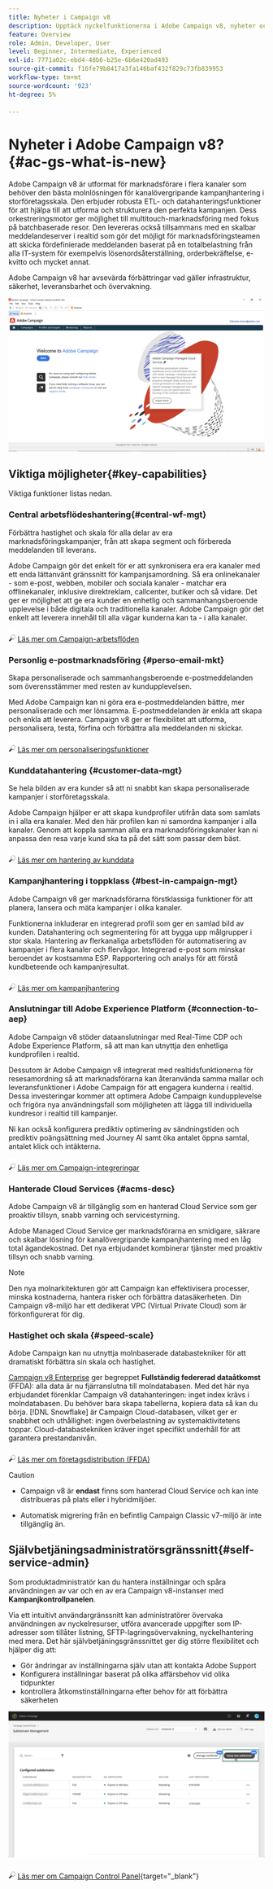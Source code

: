 ```yaml
---
title: Nyheter i Campaign v8
description: Upptäck nyckelfunktionerna i Adobe Campaign v8, nyheter och vad du kan förvänta dig av den senaste versionen.
feature: Overview
role: Admin, Developer, User
level: Beginner, Intermediate, Experienced
exl-id: 7771a02c-ebd4-48b6-b25e-6b6e420ad493
source-git-commit: f16fe79b8417a3fa146baf432f829c73fb839953
workflow-type: tm+mt
source-wordcount: '923'
ht-degree: 5%

---
```


# Nyheter i Adobe Campaign v8? {#ac-gs-what-is-new}

Adobe Campaign v8 är utformat för marknadsförare i flera kanaler som behöver den bästa molnlösningen för kanalövergripande kampanjhantering i storföretagsskala. Den erbjuder robusta ETL- och datahanteringsfunktioner för att hjälpa till att utforma och strukturera den perfekta kampanjen. Dess orkestreringsmotor ger möjlighet till multitouch-marknadsföring med fokus på batchbaserade resor. Den levereras också tillsammans med en skalbar meddelandeserver i realtid som gör det möjligt för marknadsföringsteamen att skicka fördefinierade meddelanden baserat på en totalbelastning från alla IT-system för exempelvis lösenordsåterställning, orderbekräftelse, e-kvitto och mycket annat.

Adobe Campaign v8 har avsevärda förbättringar vad gäller infrastruktur, säkerhet, leveransbarhet och övervakning.

![](assets/home-page.png)

## Viktiga möjligheter{#key-capabilities}

Viktiga funktioner listas nedan.

### Central arbetsflödeshantering{#central-wf-mgt}

Förbättra hastighet och skala för alla delar av era marknadsföringskampanjer, från att skapa segment och förbereda meddelanden till leverans.

Adobe Campaign gör det enkelt för er att synkronisera era era kanaler med ett enda lättanvänt gränssnitt för kampanjsamordning. Så era onlinekanaler - som e-post, webben, mobiler och sociala kanaler - matchar era offlinekanaler, inklusive direktreklam, callcenter, butiker och så vidare. Det ger er möjlighet att ge era kunder en enhetlig och sammanhangsberoende upplevelse i både digitala och traditionella kanaler. Adobe Campaign gör det enkelt att leverera innehåll till alla vägar kunderna kan ta - i alla kanaler.

![](../assets/do-not-localize/glass.png) [Läs mer om Campaign-arbetsflöden](../config/workflows.md)

### Personlig e-postmarknadsföring {#perso-email-mkt}

Skapa personaliserade och sammanhangsberoende e-postmeddelanden som överensstämmer med resten av kundupplevelsen.

Med Adobe Campaign kan ni göra era e-postmeddelanden bättre, mer personaliserade och mer lönsamma. E-postmeddelanden är enkla att skapa och enkla att leverera. Campaign v8 ger er flexibilitet att utforma, personalisera, testa, förfina och förbättra alla meddelanden ni skickar.

![](../assets/do-not-localize/glass.png) [Läs mer om personaliseringsfunktioner](create-message.md)

### Kunddatahantering {#customer-data-mgt}

Se hela bilden av era kunder så att ni snabbt kan skapa personaliserade kampanjer i storföretagsskala.

Adobe Campaign hjälper er att skapa kundprofiler utifrån data som samlats in i alla era kanaler. Med den här profilen kan ni samordna kampanjer i alla kanaler. Genom att koppla samman alla era marknadsföringskanaler kan ni anpassa den resa varje kund ska ta på det sätt som passar dem bäst.

![](../assets/do-not-localize/glass.png) [Läs mer om hantering av kunddata](audiences.md)

### Kampanjhantering i toppklass {#best-in-campaign-mgt}

Adobe Campaign v8 ger marknadsförarna förstklassiga funktioner för att planera, lansera och mäta kampanjer i olika kanaler.

Funktionerna inkluderar en integrerad profil som ger en samlad bild av kunden. Datahantering och segmentering för att bygga upp målgrupper i stor skala. Hantering av flerkanaliga arbetsflöden för automatisering av kampanjer i flera kanaler och flervågor. Integrerad e-post som minskar beroendet av kostsamma ESP. Rapportering och analys för att förstå kundbeteende och kampanjresultat.

![](../assets/do-not-localize/glass.png) [Läs mer om kampanjhantering](campaigns.md)


### Anslutningar till Adobe Experience Platform {#connection-to-aep}

Adobe Campaign v8 stöder dataanslutningar med Real-Time CDP och Adobe Experience Platform, så att man kan utnyttja den enhetliga kundprofilen i realtid.

Dessutom är Adobe Campaign v8 integrerat med realtidsfunktionerna för resesamordning så att marknadsförarna kan återanvända samma mallar och leveransfunktioner i Adobe Campaign för att engagera kunderna i realtid. Dessa investeringar kommer att optimera Adobe Campaign kundupplevelse och frigöra nya användningsfall som möjligheten att lägga till individuella kundresor i realtid till kampanjer.

Ni kan också konfigurera prediktiv optimering av sändningstiden och prediktiv poängsättning med Journey AI samt öka antalet öppna samtal, antalet klick och intäkterna.

![](../assets/do-not-localize/glass.png) [Läs mer om Campaign-integreringar](../connect/integration.md)


### Hanterade Cloud Services {#acms-desc}

Adobe Campaign v8 är tillgänglig som en hanterad Cloud Service som ger proaktiv tillsyn, snabb varning och servicestyrning.

Adobe Managed Cloud Service ger marknadsförarna en smidigare, säkrare och skalbar lösning för kanalövergripande kampanjhantering med en låg total ägandekostnad. Det nya erbjudandet kombinerar tjänster med proaktiv tillsyn och snabb varning.

>[!NOTE]
>
>Den nya molnarkitekturen gör att Campaign kan effektivisera processer, minska kostnaderna, hantera risker och förbättra datasäkerheten. Din Campaign v8-miljö har ett dedikerat VPC (Virtual Private Cloud) som är förkonfigurerat för dig.

### Hastighet och skala {#speed-scale}

Adobe Campaign kan nu utnyttja molnbaserade databastekniker för att dramatiskt förbättra sin skala och hastighet.

[Campaign v8 Enterprise](../architecture/enterprise-deployment.md) ger begreppet **Fullständig federerad dataåtkomst** (FFDA): alla data är nu fjärranslutna till molndatabasen. Med det här nya erbjudandet förenklar Campaign v8 datahanteringen: inget index krävs i molndatabasen. Du behöver bara skapa tabellerna, kopiera data så kan du börja. [!DNL Snowflake] är Campaign Cloud-databasen, vilket ger er snabbhet och uthållighet: ingen överbelastning av systemaktivitetens toppar. Cloud-databastekniken kräver inget specifikt underhåll för att garantera prestandanivån.

![](../assets/do-not-localize/glass.png) [Läs mer om företagsdistribution (FFDA)](../architecture/enterprise-deployment.md)

>[!CAUTION]
>
>* Campaign v8 är **endast** finns som hanterad Cloud Service och kan inte distribueras på plats eller i hybridmiljöer.
>
>* Automatisk migrering från en befintlig Campaign Classic v7-miljö är inte tillgänglig än.


## Självbetjäningsadministratörsgränssnitt{#self-service-admin}

Som produktadministratör kan du hantera inställningar och spåra användningen av var och en av era Campaign v8-instanser med **Kampanjkontrollpanelen**.

Via ett intuitivt användargränssnitt kan administratörer övervaka användningen av nyckelresurser, utföra avancerade uppgifter som IP-adresser som tillåter listning, SFTP-lagringsövervakning, nyckelhantering med mera. Det här självbetjäningsgränssnittet ger dig större flexibilitet och hjälper dig att:

* Gör ändringar av inställningarna själv utan att kontakta Adobe Support
* Konfigurera inställningar baserat på olika affärsbehov vid olika tidpunkter
* kontrollera åtkomstinställningarna efter behov för att förbättra säkerheten

![](assets/subdomain1.png)

![](../assets/do-not-localize/glass.png) [Läs mer om Campaign Control Panel](https://experienceleague.adobe.com/docs/control-panel/using/discover-control-panel/key-features.html){target="_blank"}


